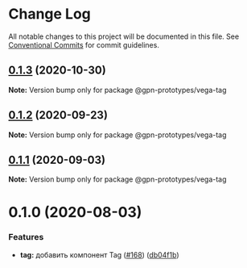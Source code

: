 # Change Log

All notable changes to this project will be documented in this file.
See [Conventional Commits](https://conventionalcommits.org) for commit guidelines.

## [0.1.3](https://github.com/gpn-prototypes/vega-ui/compare/@gpn-prototypes/vega-tag@0.1.2...@gpn-prototypes/vega-tag@0.1.3) (2020-10-30)

**Note:** Version bump only for package @gpn-prototypes/vega-tag





## [0.1.2](https://github.com/gpn-prototypes/vega-ui/compare/@gpn-prototypes/vega-tag@0.1.1...@gpn-prototypes/vega-tag@0.1.2) (2020-09-23)

**Note:** Version bump only for package @gpn-prototypes/vega-tag





## [0.1.1](https://github.com/gpn-prototypes/vega-ui/compare/@gpn-prototypes/vega-tag@0.1.0...@gpn-prototypes/vega-tag@0.1.1) (2020-09-03)

**Note:** Version bump only for package @gpn-prototypes/vega-tag





# 0.1.0 (2020-08-03)


### Features

* **tag:** добавить компонент Tag ([#168](https://github.com/gpn-prototypes/vega-ui/issues/168)) ([db04f1b](https://github.com/gpn-prototypes/vega-ui/commit/db04f1b0f70dd2d5401cc3da229aab5a86fa2e10))
